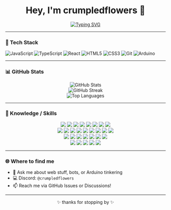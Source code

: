 <h1 align="center">Hey, I'm crumpledflowers 🌸</h1>

<!-- Typing SVG -->
<p align="center">
  <a href="https://github.com/crumpledflowers">
    <img src="https://readme-typing-svg.demolab.com?font=Fira+Code&size=22&pause=1000&color=f9689d&center=true&vCenter=true&width=500&lines=tutorial+copy-paster;arduino+tinkerer;web+dev+in+progress;breaking+things+on+purpose;vibing+with+console.logs" alt="Typing SVG" />
  </a>
</p>

---

### 🧰 Tech Stack

![JavaScript](https://img.shields.io/badge/-JavaScript-black?style=flat-square&logo=javascript)
![TypeScript](https://img.shields.io/badge/-TypeScript-black?style=flat-square&logo=typescript)
![React](https://img.shields.io/badge/-React-black?style=flat-square&logo=react)
![HTML5](https://img.shields.io/badge/-HTML5-black?style=flat-square&logo=html5)
![CSS3](https://img.shields.io/badge/-CSS3-black?style=flat-square&logo=css3)
![Git](https://img.shields.io/badge/-Git-black?style=flat-square&logo=git)
![Arduino](https://img.shields.io/badge/-Arduino-black?style=flat-square&logo=arduino)

---

### 📊 GitHub Stats

<p align="center">
  <img src="https://github-readme-stats.vercel.app/api?username=crumpledflowers&show_icons=true&theme=radical" alt="GitHub Stats" />
  <br />
  <img src="https://streak-stats.demolab.com?user=crumpledflowers&theme=radical" alt="GitHub Streak" />
  <br />
  <img src="https://github-readme-stats.vercel.app/api/top-langs/?username=crumpledflowers&layout=compact&theme=radical" alt="Top Languages" />
</p>

---

### 🧠 Knowledge / Skills

<p align="center">

<img src="https://img.shields.io/badge/-Burp%20Suite-black?logo=burpsuite&logoColor=orange"/>
<img src="https://img.shields.io/badge/-Metasploit-black?logo=metasploit&logoColor=white"/>
<img src="https://img.shields.io/badge/-Wireshark-black?logo=wireshark&logoColor=blue"/>
<img src="https://img.shields.io/badge/-Bash-black?logo=gnubash&logoColor=white"/>
<img src="https://img.shields.io/badge/-Python-black?logo=python"/>
<img src="https://img.shields.io/badge/-Linux-black?logo=linux"/>
<img src="https://img.shields.io/badge/-Go-black?logo=go"/>
<img src="https://img.shields.io/badge/-Git-black?logo=git"/>

<br>

<img src="https://img.shields.io/badge/-Debian-black?logo=debian"/>
<img src="https://img.shields.io/badge/-Docker-black?logo=docker"/>
<img src="https://img.shields.io/badge/-Flutter-black?logo=flutter"/>
<img src="https://img.shields.io/badge/-C-black?logo=c"/>
<img src="https://img.shields.io/badge/-C++-black?logo=c%2B%2B"/>
<img src="https://img.shields.io/badge/-Java-black?logo=java"/>
<img src="https://img.shields.io/badge/-HTML5-black?logo=html5"/>
<img src="https://img.shields.io/badge/-CSS3-black?logo=css3"/>
<img src="https://img.shields.io/badge/-JavaScript-black?logo=javascript"/>

<br>

<img src="https://img.shields.io/badge/-BlackArch-black?logo=archlinux&logoColor=red"/>
<img src="https://img.shields.io/badge/-MongoDB-black?logo=mongodb"/>
<img src="https://img.shields.io/badge/-ExpressJS-black?logo=express"/>
<img src="https://img.shields.io/badge/-React-black?logo=react"/>
<img src="https://img.shields.io/badge/-Parrot%20OS-black?logo=linux&logoColor=green"/>
<img src="https://img.shields.io/badge/-Node.js-black?logo=node.js"/>
<img src="https://img.shields.io/badge/-Ubuntu-black?logo=ubuntu"/>

<br>

<img src="https://img.shields.io/badge/-Kali%20Linux-black?logo=kalilinux&logoColor=blue"/>
<img src="https://img.shields.io/badge/-VS%20Code-black?logo=visualstudiocode"/>
<img src="https://img.shields.io/badge/-Bugcrowd-black?logo=bugcrowd"/>
<img src="https://img.shields.io/badge/-HackerOne-black?logo=hackerone"/>
<img src="https://img.shields.io/badge/-Intigriti-black?logo=intigriti"/>

</p>

---

### 🌐 Where to find me

- 💬 Ask me about web stuff, bots, or Arduino tinkering  
- 💻 Discord: `@crumpledflowers`  
- 📫 Reach me via GitHub Issues or Discussions!

---

<p align="center">✨ thanks for stopping by ✨</p>
